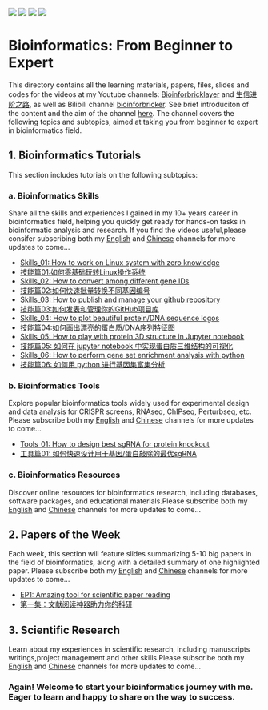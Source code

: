![](https://img.shields.io/badge/Bioinformatics-Skills/Tools/Resources/Papers-yellow.svg)
[![](https://img.shields.io/badge/youtube-bioinforbricklayer-red.svg)](https://www.youtube.com/channel/UC9GCtpQdyJW2_Es8psxHGMw)
[![](https://img.shields.io/badge/油管-生信进阶之路-green.svg)](https://www.youtube.com/channel/UCrOINtaeDHkSz34DANQej5g)
[![](https://img.shields.io/badge/Bilibili-bioinforbricker-blue.svg)](https://space.bilibili.com/1605459521?spm_id_from=333.788.0.0)

# Bioinformatics: From Beginner to Expert 

This directory contains all the learning materials, papers, files, slides and codes for the videos at my Youtube channels: [Bioinforbricklayer](https://www.youtube.com/channel/UC9GCtpQdyJW2_Es8psxHGMw?sub_confirmation=1) and [生信进阶之路](https://www.youtube.com/channel/UCrOINtaeDHkSz34DANQej5g?sub_confirmation=1), as well as Bilibili channel [bioinforbricker](https://space.bilibili.com/1605459521?spm_id_from=333.788.0.0). See brief introduciton of the content and the aim of the channel [here](https://www.youtube.com/watch?v=7ON50rHM82U&t=2s). The channel covers the following topics and subtopics, aimed at taking you from beginner to expert in bioinformatics field. 

## 1. Bioinformatics Tutorials

This section includes tutorials on the following subtopics:

### a. Bioinformatics Skills

Share all the skills and experiences I gained in my 10+ years career in bioinformatics field, helping you quickly get ready for hands-on tasks in bioinformatic analysis and research. If you find the videos useful,please consifer subscribing both my [English](https://www.youtube.com/channel/UC9GCtpQdyJW2_Es8psxHGMw?sub_confirmation=1) and [Chinese](https://www.youtube.com/channel/UCrOINtaeDHkSz34DANQej5g?sub_confirmation=1) channels for more updates to come...

- [Skills_01: How to work on Linux system with zero knowledge](https://www.youtube.com/watch?v=ACPOOBUpUB8&t=45s)
- [技能篇01:如何零基础玩转Linux操作系统](https://www.youtube.com/watch?v=iWjDQ0cIgkU&t=24s)
- [Skills_02: How to convert among different gene IDs](https://www.youtube.com/watch?v=Oy4Tu6Nn4vk&t=68s)
- [技能篇02:如何快速批量转换不同基因编号](https://www.youtube.com/watch?v=DDaNRC0rZ98)
- [Skills_03: How to publish and manage your github repository](https://www.youtube.com/watch?v=Yn7vuxJu4do)
- [技能篇03:如何发表和管理你的GitHub项目库](https://www.youtube.com/watch?v=sEFmdjXnpDU)
- [Skills_04: How to plot beautiful protein/DNA sequence logos](https://studio.youtube.com/video/wzxd4VEvtGM/edit)
- [技能篇04:如何画出漂亮的蛋白质/DNA序列特征图](https://studio.youtube.com/video/VlFDxOWGkQU/edit)
- [Skills_05: How to play with protein 3D structure in Jupyter notebook](https://studio.youtube.com/video/wzxd4VEvtGM/edit)
- [技能篇05: 如何在 jupyter notebook 中实现蛋白质三维结构的可视化](https://studio.youtube.com/video/bppN7_Vtbr8/edit)
- [Skills_06: How to perform gene set enrichment analysis with python](https://studio.youtube.com/video/CxguC-duCZM/edit)
- [技能篇06: 如何用 python 进行基因集富集分析](https://studio.youtube.com/video/bppN7_Vtbr8/edit)

### b. Bioinformatics Tools

Explore popular bioinformatics tools widely used for experimental design and data analysis for CRISPR screens, RNAseq, ChIPseq, Perturbseq, etc. Please subscribe both my [English](https://www.youtube.com/channel/UC9GCtpQdyJW2_Es8psxHGMw?sub_confirmation=1) and [Chinese](https://www.youtube.com/channel/UCrOINtaeDHkSz34DANQej5g?sub_confirmation=1) channels for more updates to come...

- [Tools_01: How to design best sgRNA for protein knockout](https://www.youtube.com/watch?v=i9LJ2pMBLio)
- [工具篇01: 如何快速设计用于基因/蛋白敲除的最优sgRNA](https://www.youtube.com/watch?v=5tXF8ytBDfI&t=4s)

### c. Bioinformatics Resources

Discover online resources for bioinformatics research, including databases, software packages, and educational materials.Please subscribe both my [English](https://www.youtube.com/channel/UC9GCtpQdyJW2_Es8psxHGMw?sub_confirmation=1) and [Chinese](https://www.youtube.com/channel/UCrOINtaeDHkSz34DANQej5g?sub_confirmation=1) channels for more updates to come...

## 2. Papers of the Week

Each week, this section will feature slides summarizing 5-10 big papers in the field of bioinformatics, along with a detailed summary of one highlighted paper. Please subscribe both my [English](https://www.youtube.com/channel/UC9GCtpQdyJW2_Es8psxHGMw?sub_confirmation=1) and [Chinese](https://www.youtube.com/channel/UCrOINtaeDHkSz34DANQej5g?sub_confirmation=1) channels for more updates to come...

- [EP1: Amazing tool for scientific paper reading](https://www.youtube.com/watch?v=8BUPjkTgFd4&t=228s)
- [第一集：文献阅读神器助力你的科研](https://www.youtube.com/watch?v=i8l8Np3qsJ4&t=7s)

## 3. Scientific Research

Learn about my experiences in scientific research, including manuscripts writings,project management and other skills.Please subscribe both my [English](https://www.youtube.com/channel/UC9GCtpQdyJW2_Es8psxHGMw?sub_confirmation=1) and [Chinese](https://www.youtube.com/channel/UCrOINtaeDHkSz34DANQej5g?sub_confirmation=1) channels for more updates to come...

### Again! Welcome to start your bioinformatics journey with me. Eager to learn and happy to share on the way to success.

